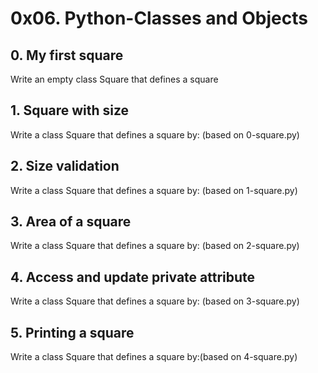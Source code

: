 # 0x06. Python-Classes and Objects

## 0. My first square
Write an empty class Square that defines a square

## 1. Square with size
Write a class Square that defines a square by: (based on 0-square.py)

## 2. Size validation
Write a class Square that defines a square by: (based on 1-square.py)

## 3. Area of a square
Write a class Square that defines a square by: (based on 2-square.py)

## 4. Access and update private attribute
Write a class Square that defines a square by: (based on 3-square.py)

## 5. Printing a square
Write a class Square that defines a square by:(based on 4-square.py)


